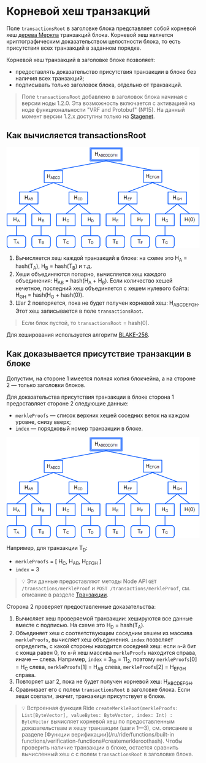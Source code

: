 # Корневой хеш транзакций

Поле `transactionsRoot` в заголовке блока представляет собой корневой хеш [дерева Меркла](https://ru.wikipedia.org/wiki/Дерево_хешей) транзакций блока. Корневой хеш является криптографическим доказательством целостности блока, то есть присутствия всех транзакций в заданном порядке.

Корневой хеш транзакций в заголовке блоке позволяет:

* предоставлять доказательство присутствия транзакции в блоке без наличия всех транзакций;
* подписывать только заголовок блока, отдельно от транзакций.

> Поле `transactionsRoot` добавлено в заголовок блока начиная с версии ноды 1.2.0. Эта возможность включается с активацией на ноде функциональности "VRF and Protobuf" (№15). На данный момент версии 1.2.x доступны только на [Stagenet](/ru/blockchain/blockchain-network/stage-network).

## Как вычисляется transactionsRoot

![](./_assets/merkle1.png)

1. Вычисляется хеш каждой транзакций в блоке: на схеме это H<sub>A</sub> = hash(T<sub>A</sub>), H<sub>B</sub> = hash(T<sub>B</sub>) и т.д.
2. Хеши объединяются попарно, вычисляется хеш каждого объединения: H<sub>AB</sub> = hash(H<sub>A</sub> + H<sub>B</sub>).
   Если количество хешей нечетное, последний хеш объединяется с хешем нулевого байта: H<sub>GH</sub> = hash(H<sub>G</sub> + hash(0)).
3. Шаг 2 повторяется, пока не будет получен корневой хеш: H<sub>ABCDEFGH</sub>. Этот хеш записывается в поле `transactionsRoot`.

> Если блок пустой, то `transactionsRoot` = hash(0).

Для хеширования используется алгоритм [BLAKE-256](https://en.wikipedia.org/wiki/BLAKE_%28hash_function%29).

## Как доказывается присутствие транзакции в блоке

Допустим, на стороне 1 имеется полная копия блокчейна, а на стороне 2 — только заголовки блоков.

Для доказательства присутствия транзакции в блоке сторона 1 предоставляет стороне 2 следующие данные:

* `merkleProofs` — список верхних хешей соседних веток на каждом уровне, снизу вверх;
* `index` — порядковый номер транзакции в блоке.

![](./_assets/merkle1.png)

Например, для транзакции T<sub>D</sub>:

* `merkleProofs` = [ H<sub>С</sub>, H<sub>AB</sub>, H<sub>EFGH</sub> ]
* `index` = 3

> :bulb: Эти данные предоставляют методы Node API `GET /transactions/merkleProof` и `POST /transactions/merkleProof`, см. описание в разделе [Транзакции](/ru/waves-node/node-api/transactions).

Сторона 2 проверяет предоставленные доказательства:

1. Вычисляет хеш проверяемой транзакции: хешируются все данные вместе с подписью. На схеме это H<sub>D</sub> = hash(T<sub>A</sub>).
2. Объединяет хеш с соответствующим соседним хешем из массива `merkleProofs`, вычисляет хеш объединения.
   `index` позволяет определить, с какой стороны находится соседний хеш: если `n`-й бит с конца равен 0, то `n`-й хеш массива `merkleProofs` находится справа, иначе — слева.
   Например, `index` = 3<sub>10</sub> = 11<sub>2</sub>, поэтому `merkleProofs`[0] = H<sub>С</sub> cлева, `merkleProofs`[1] = H<sub>AB</sub> слева, `merkleProofs`[2] = H<sub>EFGH</sub> справа.
3. Повторяет шаг 2, пока не будет получен корневой хеш: H<sub>ABCDEFGH</sub>.
4. Сравнивает его с полем `transactionsRoot` в заголовке блока. Если хеши совпали, значит, транзакиця присутствует в блоке.

> :bulb: Встроенная функция Ride `createMerkleRoot(merkleProofs: List[ByteVector], valueBytes: ByteVector, index: Int) : ByteVector` вычисляет корневой хеш по предоставленным доказательствам и хешу транзакции (шаги 1—3), см. описание в разделе [Функции верификации](/ru/ride/functions/built-in functions/verification-functions#createmerkleroothash). Чтобы проверить наличие транзакции в блоке, остается сравнить вычисленный хеш с с полем `transactionsRoot` в заголовке блока.
